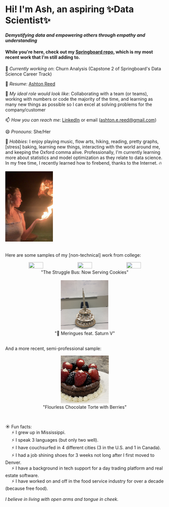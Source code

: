 # Hi! I'm Ash, an aspiring ✨Data Scientist✨

<!--
**ashtonreed/ashtonreed** is a ✨ _special_ ✨ repository because its `README.md` (this file) appears on your GitHub profile.

Here are some ideas to get you started:

- 🔭 I’m currently working on ...
- 🌱 I’m currently learning ...
- 👯 I’m looking to collaborate on ...
- 🤔 I’m looking for help with ...
- 💬 Ask me about ...
- 📫 How to reach me: ...
- 😄 Pronouns: ...
- ⚡ Fun fact: ...
-->
#### *Demystifying data and empowering others through empathy and understanding*

#### While you're here, check out my [Springboard repo](https://github.com/ashtonreed/Springboard), which is my most recent work that I'm still adding to.

🔭 *Currently working on*: Churn Analysis (Capstone 2 of Springboard's Data Science Career Track)

📝 *Resume*: [Ashton Reed](https://github.com/ashtonreed/ashtonreed/blob/master/Ashton_Reed_Resume_Sep2020.pdf)

🌟 *My ideal role would look like*: Collaborating with a team (or teams), working with numbers or code the majority of the time, and learning as many new things as possible so I can excel at solving problems for the company/customer

📫 *How you can reach me*: [LinkedIn](https://www.linkedin.com/in/ashton-reed/) or email (ashton.e.reed@gmail.com)

😄 *Pronouns*: She/Her

🎵 *Hobbies*: I enjoy playing music, flow arts, hiking, reading, pretty graphs, [stress] baking, learning new things, interacting with the world around me, and keeping the Oxford comma alive. Professionally, I'm currently learning more about statistics and model optimization as they relate to data science. In my free time, I recently learned how to firebend, thanks to the Internet. 🔥 <br><br>
<img src=https://github.com/ashtonreed/ashtonreed/blob/master/Screen%20Shot%202020-09-29%20at%207.07.39%20PM.png height="30%" width="30%"/>

<br>
Here are some samples of my [non-technical] work from college: <br>
<p align="middle">
  <img src=https://github.com/ashtonreed/ashtonreed/blob/master/strugglebus1.png height="30%" width="30%"/> 
  <img src=https://github.com/ashtonreed/ashtonreed/blob/master/strugglebus2.png height="30%" width="30%"/> 
  <img src=https://github.com/ashtonreed/ashtonreed/blob/master/strugglebus3.png height="30%" width="30%"/> <br>
"The Struggle Bus: Now Serving Cookies"
  <br>
  <br>
  <img src=https://github.com/ashtonreed/ashtonreed/blob/master/poop_emoji_meringues_feat_Saturn_V.png height="30%" width="30%"/>
  <br>
  "💩 Meringues feat. Saturn V"
</p>
<br>
And a more recent, semi-professional sample: <br>
<p align="middle">
  <img src=https://github.com/ashtonreed/ashtonreed/blob/master/flourless_chocolate_torte.png height="30%" width="30%"/> <br>
  "Flourless Chocolate Torte with Berries"
</p>

<br>

☀️ Fun facts: <br>
&nbsp;&nbsp;&nbsp;&nbsp;
⚡ I grew up in Mississippi.
<br>
&nbsp;&nbsp;&nbsp;&nbsp;
⚡ I speak 3 languages (but only two well).
<br>
&nbsp;&nbsp;&nbsp;&nbsp;
⚡ I have couchsurfed in 4 different cities (3 in the U.S. and 1 in Canada).
<br>
&nbsp;&nbsp;&nbsp;&nbsp;
⚡ I had a job shining shoes for 3 weeks not long after I first moved to Denver.
<br>
&nbsp;&nbsp;&nbsp;&nbsp;
⚡ I have a background in tech support for a day trading platform and real estate software. 
<br>
&nbsp;&nbsp;&nbsp;&nbsp;
⚡ I have worked on and off in the food service industry for over a decade (because free food).
<br>
<br>
*I believe in living with open arms and tongue in cheek.*
